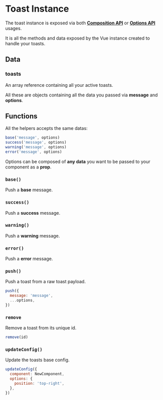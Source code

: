 # Toast Instance

The toast instance is exposed via both [**Composition API**](/usage/composition-api) or [**Options API**](/usage/options-api) usages.

It is all the methods and data exposed by the Vue instance created to handle your toasts.

## Data

### toasts

An array reference containing all your active toasts.

All these are objects containing all the data you passed via **message** and **options**.

## Functions

All the helpers accepts the same datas:

```javascript
base('message', options)
success('message', options)
warning('message', options)
error('message', options)
```

Options can be composed of **any data** you want to be passed to your component as a **prop**.

### `base()`

Push a **base** message.

<Try :options="{ type: 'base' }" />

### `success()`

Push a **success** message.

<Try :options="{ type: 'success' }" />

### `warning()`

Push a **warning** message.

<Try :options="{ type: 'warning' }" />

### `error()`

Push a **error** message.

<Try :options="{ type: 'error' }" />

### `push()`

Push a toast from a raw toast payload.

```javascript
push({
  message: 'message',
  ...options,
})
```

### `remove`

Remove a toast from its unique id.

```javascript
remove(id)
```

### `updateConfig()`

Update the toasts base config.

```javascript
updateConfig({
  component: NewComponent,
  options: {
    position: 'top-right',
  },
})
```
